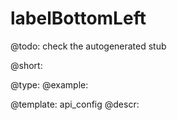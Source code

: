 labelBottomLeft
=============

@todo:
	check the autogenerated stub


@short:
	

@type: 
@example:


@template:	api_config
@descr:



